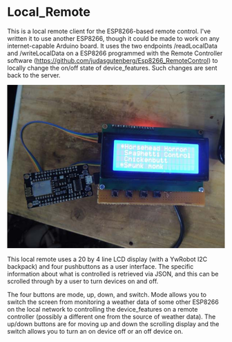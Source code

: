 # Local_Remote
This is a local remote client for the ESP8266-based remote control. I've written it to use another ESP8266, though it could be made to work on any internet-capable Arduino board. It uses the two endpoints /readLocalData and /writeLocalData on a ESP8266 programmed with the Remote Controller software (https://github.com/judasgutenberg/Esp8266_RemoteControl) to locally change the on/off state of device_features. Such changes are sent back to the server.

![alt text](localremote.jpg?raw=true)


This local remote uses a 20 by 4 line LCD display (with a YwRobot I2C backpack) and four pushbuttons as a user interface.  The specific information about what is controlled is retrieved via JSON, and this can be scrolled through by a user to turn devices on and off.

The four buttons are mode, up, down, and switch.  Mode allows you to switch the screen from monitoring a weather data of some other ESP8266 on the local network to controlling the device_features on a remote controller (possibly a different one from the source of weather data).  The up/down buttons are for moving up and down the scrolling display and the switch allows you to turn an on device off or an off device on.
